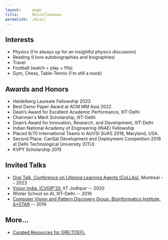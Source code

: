 ```yaml
---
layout:     page
title:      Miscellaneous
permalink:  /misc/
---
```


<style type="text/css">
    strong {
        color: #3498db;
        font-weight: 400;
    }
    blockquote {
        padding: 0px 23px;
    }
</style>

## Interests

- Physics (I'm always up for an insightful physics discussion)
- Reading (I love autobiographies and biographies)
- Travel
- Football (watch + play + fifa)
- Gym, Chess, Table-Tennis (I'm still a noob)

## Awards and Honors

- Heidelberg Laureate Fellowship 2023 
- Best Demo Paper Award at ACM MM Asia 2022
- Dean’s Award for Excellent Academic Performance, IIIT-Delhi
- Chairman's Merit Scholarship, IIIT-Delhi
- Dean’s Award for Innovation, Research, and Development, IIIT-Delhi
- Indian National Academy of Engineering (INAE) Fellowship
- Placed 6/70 International Teams in AUVSI SUAS 2018, Maryland, USA.
- Second Place: CanSat Development and Deployment Competition 2018 at Delhi Technological University (DTU)
- KVPY Scholarship 2015

## Invited Talks

- [Oral Talk, Conference on Lifelong Learning Agents (CoLLAs)](https://lifelong-ml.cc/Conferences/2023/acceptedpapers), Montreal -- 2023
- [Vision India, ICVGIP’20](https://iitj.ac.in/icvgip2021/2020/visionIndia.php), IIT Jodhpur -- 2020
- Winter School on AI, IIIT-Delhi -- 2019
- [Computer Vision and Pattern Discovery Group, Bioinformatics Institute, A*STAR](https://www.a-star.edu.sg/bii/research/ciid/cvpd) -- 2019

## More...

- [Curated Resources for GRE/TOEFL](https://gradpeer.gumroad.com/)
